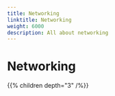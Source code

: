 ```yaml
---
title: Networking
linktitle: Networking
weight: 6000
description: All about networking
---
```


# Networking

{{% children depth="3" /%}}